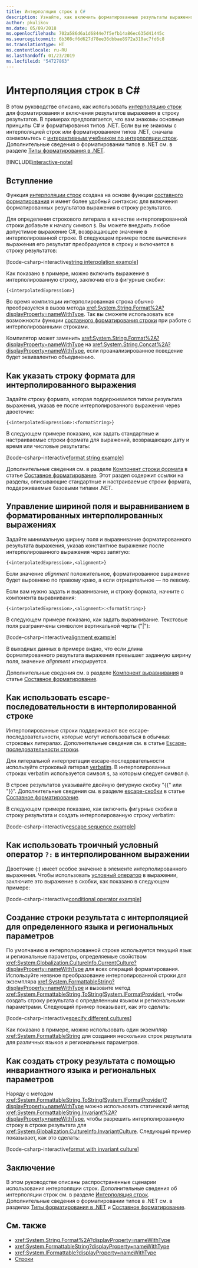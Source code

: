 ```yaml
---
title: Интерполяция строк в C#
description: Узнайте, как включить форматированные результаты выражения в строку результатов в C# с интерполяцией строк.
author: pkulikov
ms.date: 05/09/2018
ms.openlocfilehash: 702a586d6a1d6844e7f5efb14a86ec635d41445c
ms.sourcegitcommit: 6b308cf6d627d78ee36dbbae8972a310ac7fd6c8
ms.translationtype: HT
ms.contentlocale: ru-RU
ms.lasthandoff: 01/23/2019
ms.locfileid: "54727863"
---
```

# <a name="string-interpolation-in-c"></a>Интерполяция строк в C# #

В этом руководстве описано, как использовать [интерполяцию строк](../language-reference/tokens/interpolated.md) для форматирования и включения результатов выражения в строку результатов. В примерах предполагается, что вам знакомы основные принципы C# и форматирования типов .NET. Если вы не знакомы с интерполяцией строк или форматированием типов .NET, сначала ознакомьтесь с [интерактивным учебником по интерполяции строк](../tutorials/intro-to-csharp/interpolated-strings.yml). Дополнительные сведения о форматировании типов в .NET см. в разделе [Типы форматирования в .NET](../../standard/base-types/formatting-types.md).

[!INCLUDE[interactive-note](~/includes/csharp-interactive-note.md)]

## <a name="introduction"></a>Вступление

Функция [интерполяции строк](../language-reference/tokens/interpolated.md) создана на основе функции [составного форматирования](../../standard/base-types/composite-formatting.md) и имеет более удобный синтаксис для включения форматированных результатов выражения в строку результатов.

Для определения строкового литерала в качестве интерполированной строки добавьте к началу символ `$`. Вы можете внедрить любое допустимое выражение C#, возвращающее значение в интерполированной строке. В следующем примере после вычисления выражения его результат преобразуется в строку и включается в строку результатов:

[!code-csharp-interactive[string interpolation example](~/samples/snippets/csharp/tutorials/string-interpolation/Program.cs#1)]

Как показано в примере, можно включить выражение в интерполированную строку, заключив его в фигурные скобки:

```
{<interpolatedExpression>}
```

Во время компиляции интерполированная строка обычно преобразуется в вызов метода <xref:System.String.Format%2A?displayProperty=nameWithType>. Так вы сможете использовать все возможности функции [составного форматирования строки](../../standard/base-types/composite-formatting.md) при работе с интерполированными строками.

Компилятор может заменить <xref:System.String.Format%2A?displayProperty=nameWithType> на <xref:System.String.Concat%2A?displayProperty=nameWithType>, если проанализированное поведение будет эквивалентно объединению.

## <a name="how-to-specify-a-format-string-for-an-interpolated-expression"></a>Как указать строку формата для интерполированного выражения

Задайте строку формата, которая поддерживается типом результата выражения, указав ее после интерполированного выражения через двоеточие:

```
{<interpolatedExpression>:<formatString>}
```

В следующем примере показано, как задать стандартные и настраиваемые строки формата для выражений, возвращающих дату и время или числовые результаты:

[!code-csharp-interactive[format string example](~/samples/snippets/csharp/tutorials/string-interpolation/Program.cs#2)]

Дополнительные сведения см. в разделе [Компонент строки формата](../../standard/base-types/composite-formatting.md#format-string-component) в статье [Составное форматирование](../../standard/base-types/composite-formatting.md). Этот раздел содержит ссылки на разделы, описывающие стандартные и настраиваемые строки формата, поддерживаемые базовыми типами .NET.

## <a name="how-to-control-the-field-width-and-alignment-of-the-formatted-interpolated-expression"></a>Управление шириной поля и выравниванием в форматированных интерполированных выражениях

Задайте минимальную ширину поля и выравнивание форматированного результата выражения, указав константное выражение после интерполированного выражения через запятую:

```
{<interpolatedExpression>,<alignment>}
```

Если значение *alignment* положительное, форматированное выражение будет выровнено по правому краю, а если отрицательное — по левому.

Если вам нужно задать и выравнивание, и строку формата, начните с компонента выравнивания:

```
{<interpolatedExpression>,<alignment>:<formatString>}
```

В следующем примере показано, как задать выравнивание. Текстовые поля разграничены символом вертикальной черты ("|"):

[!code-csharp-interactive[alignment example](~/samples/snippets/csharp/tutorials/string-interpolation/Program.cs#3)]

В выходных данных в примере видно, что если длина форматированного результата выражения превышает заданную ширину поля, значение *alignment* игнорируется.

Дополнительные сведения см. в разделе [Компонент выравнивания](../../standard/base-types/composite-formatting.md#alignment-component) в статье [Составное форматирование](../../standard/base-types/composite-formatting.md).

## <a name="how-to-use-escape-sequences-in-an-interpolated-string"></a>Как использовать escape-последовательности в интерполированной строке

Интерполированные строки поддерживают все escape-последовательности, которые могут использоваться в обычных строковых литералах. Дополнительные сведения см. в статье [Escape-последовательности строки](../programming-guide/strings/index.md#string-escape-sequences).

Для литеральной интерпретации escape-последовательности используйте строковый литерал [verbatim](../language-reference/tokens/verbatim.md). В интерполированных строках verbatim используется символ `$`, за которым следует символ `@`.

В строке результатов указывайте двойную фигурную скобку "{{" или "}}". Дополнительные сведения см. в разделе [escape-скобки](../../standard/base-types/composite-formatting.md#escaping-braces) в статье [Составное форматирование](../../standard/base-types/composite-formatting.md).

В следующем примере показано, как включить фигурные скобки в строку результата и создать интерполированную строку verbatim:

[!code-csharp-interactive[escape sequence example](~/samples/snippets/csharp/tutorials/string-interpolation/Program.cs#4)]

## <a name="how-to-use-a-ternary-conditional-operator--in-an-interpolated-expression"></a>Как использовать троичный условный оператор `?:` в интерполированном выражении

Двоеточие (:) имеет особое значение в элементе интерполированного выражения. Чтобы использовать [условный оператор](../language-reference/operators/conditional-operator.md) в выражении, заключите это выражение в скобки, как показано в следующем примере:

[!code-csharp-interactive[conditional operator example](~/samples/snippets/csharp/tutorials/string-interpolation/Program.cs#5)]

## <a name="how-to-create-a-culture-specific-result-string-with-string-interpolation"></a>Создание строки результата с интерполяцией для определенного языка и региональных параметров

По умолчанию в интерполированной строке используется текущий язык и региональные параметры, определяемые свойством <xref:System.Globalization.CultureInfo.CurrentCulture?displayProperty=nameWithType> для всех операций форматирования. Используйте неявное преобразование интерполированной строки для экземпляра <xref:System.FormattableString?displayProperty=nameWithType> и вызовите метод <xref:System.FormattableString.ToString(System.IFormatProvider)>, чтобы создать строку результата с определенным языком и региональными параметрами. Следующий пример показывает, как это сделать:

[!code-csharp-interactive[specify different cultures](~/samples/snippets/csharp/tutorials/string-interpolation/Program.cs#6)]

Как показано в примере, можно использовать один экземпляр <xref:System.FormattableString> для создания нескольких строк результата для различных языков и региональных параметров.

## <a name="how-to-create-a-result-string-using-the-invariant-culture"></a>Как создать строку результата с помощью инвариантного языка и региональных параметров

Наряду с методом <xref:System.FormattableString.ToString(System.IFormatProvider)?displayProperty=nameWithType> можно использовать статический метод <xref:System.FormattableString.Invariant%2A?displayProperty=nameWithType>, чтобы разрешить интерполированную строку в строке результата для <xref:System.Globalization.CultureInfo.InvariantCulture>. Следующий пример показывает, как это сделать:

[!code-csharp-interactive[format with invariant culture](~/samples/snippets/csharp/tutorials/string-interpolation/Program.cs#7)]

## <a name="conclusion"></a>Заключение

В этом руководстве описаны распространенные сценарии использования интерполяции строк. Дополнительные сведения об интерполяции строк см. в разделе [Интерполяция строк](../language-reference/tokens/interpolated.md). Дополнительные сведения о форматировании типов в .NET см. в разделах [Типы форматирования в .NET](../../standard/base-types/formatting-types.md) и [Составное форматирование](../../standard/base-types/composite-formatting.md).

## <a name="see-also"></a>См. также

- <xref:System.String.Format%2A?displayProperty=nameWithType>
- <xref:System.FormattableString?displayProperty=nameWithType>
- <xref:System.IFormattable?displayProperty=nameWithType>
- [Строки](../programming-guide/strings/index.md)
